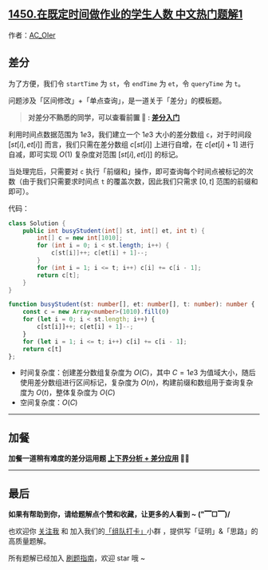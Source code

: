 ## [1450.在既定时间做作业的学生人数 中文热门题解1](https://leetcode.cn/problems/number-of-students-doing-homework-at-a-given-time/solutions/100000/by-ac_oier-4ftz)

作者：[AC_OIer](https://leetcode.cn/u/AC_OIer)
## 差分

为了方便，我们令 `startTime` 为 `st`，令 `endTime` 为 `et`，令 `queryTime` 为 `t`。

问题涉及「区间修改」+「单点查询」，是一道关于「差分」的模板题。

> **对差分不熟悉的同学，可以查看前置  🧀 : [差分入门](https://mp.weixin.qq.com/s?__biz=MzU4NDE3MTEyMA==&mid=2247490329&idx=1&sn=6d448a53cd722bbd990fda82bd262857)**

利用时间点数据范围为 $1e3$，我们建立一个 $1e3$ 大小的差分数组 `c`，对于时间段 $[st[i], et[i]]$ 而言，我们只需在差分数组 $c[st[i]]$ 上进行自增，在 $c[et[i] + 1]$ 进行自减，即可实现 $O(1)$ 复杂度对范围 $[st[i], et[i]]$ 的标记。

当处理完后，只需要对 `c` 执行「前缀和」操作，即可查询每个时间点被标记的次数（由于我们只需要求时间点 `t` 的覆盖次数，因此我们只需求 $[0, t]$ 范围的前缀和即可）。

代码：
```Java []
class Solution {
    public int busyStudent(int[] st, int[] et, int t) {
        int[] c = new int[1010];
        for (int i = 0; i < st.length; i++) {
            c[st[i]]++; c[et[i] + 1]--;
        }
        for (int i = 1; i <= t; i++) c[i] += c[i - 1];
        return c[t];
    }
}
```
```TypeScript []
function busyStudent(st: number[], et: number[], t: number): number {
    const c = new Array<number>(1010).fill(0)
    for (let i = 0; i < st.length; i++) {
        c[st[i]]++; c[et[i] + 1]--;
    }
    for (let i = 1; i <= t; i++) c[i] += c[i - 1];
    return c[t]
};
```
* 时间复杂度：创建差分数组复杂度为 $O(C)$，其中 $C = 1e3$ 为值域大小，随后使用差分数组进行区间标记，复杂度为 $O(n)$，构建前缀和数组用于查询复杂度为 $O(t)$，整体复杂度为 $O(C)$
* 空间复杂度：$O(C)$

---

## 加餐

**加餐一道稍有难度的差分运用题 [上下界分析 + 差分应用](https://mp.weixin.qq.com/s?__biz=MzU4NDE3MTEyMA==&mid=2247493000&idx=1&sn=8e7ae13e006b838f87899157f191ea9c) 🎉🎉**


---

## 最后

**如果有帮助到你，请给题解点个赞和收藏，让更多的人看到 ~ ("▔□▔)/**

也欢迎你 [关注我](https://oscimg.oschina.net/oscnet/up-19688dc1af05cf8bdea43b2a863038ab9e5.png) 和 加入我们的[「组队打卡」](https://leetcode-cn.com/u/ac_oier/)小群 ，提供写「证明」&「思路」的高质量题解。

所有题解已经加入 [刷题指南](https://github.com/SharingSource/LogicStack-LeetCode/wiki)，欢迎 star 哦 ~
